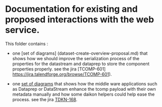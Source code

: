 Documentation for existing and proposed interactions with the web service.
=====================

This folder contains :
* one [set of diagrams] (dataset-create-overview-proposal.md) that shows how we should improve the serialization process of the properties for the datastream and dataprep to store the component properties properly. see the jira [TCOMP-601] https://jira.talendforge.org/browse/TCOMP-601).


* one [set of diagrams](dataset-edit-with-detailed-payload.md) that shows how the middle ware applications such as Dataprep or DataStream enhance the tcomp payload with their own metadata manually and how some daikon helpers could help ease the process. see the jira [TDKN-168](https://jira.talendforge.org/browse/TDKN-168).
